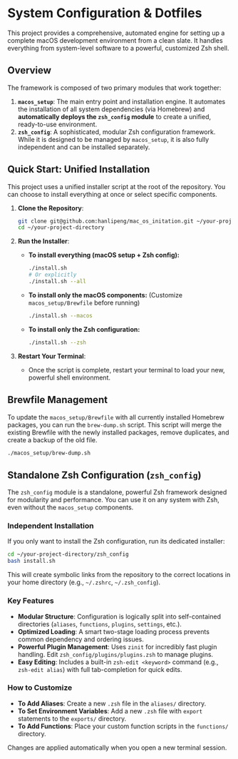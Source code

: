 # System Configuration & Dotfiles

This project provides a comprehensive, automated engine for setting up a complete macOS development environment from a clean slate. It handles everything from system-level software to a powerful, customized Zsh shell.

## Overview

The framework is composed of two primary modules that work together:

1.  **`macos_setup`**: The main entry point and installation engine. It automates the installation of all system dependencies (via Homebrew) and **automatically deploys the `zsh_config` module** to create a unified, ready-to-use environment.
2.  **`zsh_config`**: A sophisticated, modular Zsh configuration framework. While it is designed to be managed by `macos_setup`, it is also fully independent and can be installed separately.

## Quick Start: Unified Installation

This project uses a unified installer script at the root of the repository. You can choose to install everything at once or select specific components.

1.  **Clone the Repository**:
    ```sh
    git clone git@github.com:hanlipeng/mac_os_initation.git ~/your-project-directory
    cd ~/your-project-directory
    ```

2.  **Run the Installer**:

    *   **To install everything (macOS setup + Zsh config):**
        ```sh
        ./install.sh
        # Or explicitly
        ./install.sh --all
        ```

    *   **To install only the macOS components:**
        (Customize `macos_setup/Brewfile` before running)
        ```sh
        ./install.sh --macos
        ```

    *   **To install only the Zsh configuration:**
        ```sh
        ./install.sh --zsh
        ```

3.  **Restart Your Terminal**:
    - Once the script is complete, restart your terminal to load your new, powerful shell environment.

## Brewfile Management

To update the `macos_setup/Brewfile` with all currently installed Homebrew packages, you can run the `brew-dump.sh` script. This script will merge the existing Brewfile with the newly installed packages, remove duplicates, and create a backup of the old file.

```bash
./macos_setup/brew-dump.sh
```

## Standalone Zsh Configuration (`zsh_config`)

The `zsh_config` module is a standalone, powerful Zsh framework designed for modularity and performance. You can use it on any system with Zsh, even without the `macos_setup` components.

### Independent Installation

If you only want to install the Zsh configuration, run its dedicated installer:
```sh
cd ~/your-project-directory/zsh_config
bash install.sh
```
This will create symbolic links from the repository to the correct locations in your home directory (e.g., `~/.zshrc`, `~/.zsh_config`).

### Key Features

- **Modular Structure**: Configuration is logically split into self-contained directories (`aliases`, `functions`, `plugins`, `settings`, etc.).
- **Optimized Loading**: A smart two-stage loading process prevents common dependency and ordering issues.
- **Powerful Plugin Management**: Uses `zinit` for incredibly fast plugin handling. Edit `zsh_config/plugins/plugins.zsh` to manage plugins.
- **Easy Editing**: Includes a built-in `zsh-edit <keyword>` command (e.g., `zsh-edit alias`) with full tab-completion for quick edits.

### How to Customize

- **To Add Aliases**: Create a new `.zsh` file in the `aliases/` directory.
- **To Set Environment Variables**: Add a new `.zsh` file with `export` statements to the `exports/` directory.
- **To Add Functions**: Place your custom function scripts in the `functions/` directory.

Changes are applied automatically when you open a new terminal session.